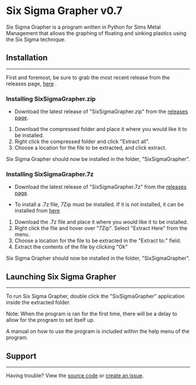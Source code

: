 # Six Sigma Grapher v0.7

Six Sigma Grapher is a program written in Python for Sims Metal Management that allows the graphing of floating and sinking plastics using the Six Sigma technique.

## Installation
---
First and foremost, be sure to grab the most recent release from the releases page, [here](https://github.com/lulamae12/Six-Sigma-Grapher/releases) .


### Installing SixSigmaGrapher.zip
- Download the latest release of "SixSigmaGrapher.zip" from the [releases page](https://github.com/lulamae12/Six-Sigma-Grapher/releases).

1. Download the compressed folder and place it where you would like it to be installed.
2. Right click the compressed folder and click "Extract all".
3. Choose a location for the file to be extracted, and click extract.

Six Sigma Grapher should now be installed in the folder, "SixSigmaGrapher".


### Installing SixSigmaGrapher.7z
- Download the latest release of "SixSigmaGrapher.7z" from the [releases page](https://github.com/lulamae12/Six-Sigma-Grapher/releases).

- To install a .7z file, 7Zip must be installed. If it is not installed, it can be installed from [here](https://www.7-zip.org/download.html)


1. Download the .7z file and place it where you would like it to be installed.
2. Right click the file and hover over "7Zip". Select "Extract Here" from the menu.
3. Choose a location for the file to be extracted in the "Extract to:" field.
4. Extract the contents of the file by clicking "Ok"

Six Sigma Grapher should now be installed in the folder, "SixSigmaGrapher".

## Launching Six Sigma Grapher
---
To run Six Sigma Grapher, double click the "SixSigmaGrapher" application inside the extracted folder.

Note: When the program is ran for the first time, there will be a delay to allow for the program to set itself up.

A manual on how to use the program is included within the help menu of the program.

## Support
---
Having trouble? View the [source code](https://github.com/lulamae12/Six-Sigma-Grapher) or [create an issue](https://github.com/lulamae12/Six-Sigma-Grapher/issues).
